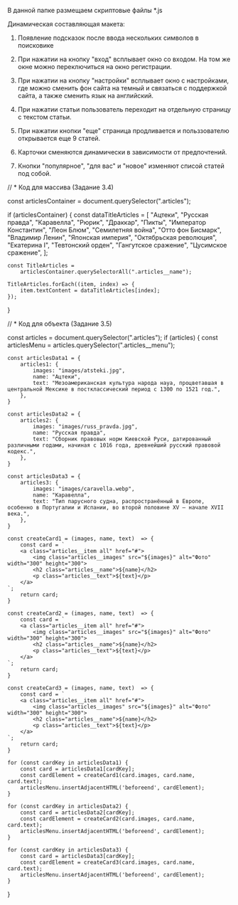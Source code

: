 В данной папке размещаем скриптовые файлы *.js

Динамическая составляющая макета:

1. Появление подсказок после ввода нескольких символов в поисковике

2. При нажатии на кнопку "вход" всплывает окно со входом. На том же окне можно переключиться на окно регистрации.

3. При нажатии на кнопку "настройки" всплывает окно с настройками, где можно сменить фон сайта на темный и связаться с поддержкой сайта, а также сменить язык на английский.

4. При нажатии статьи пользователь переходит на отдельную страницу с текстом статьи.

5. При нажатии кнопки "еще" страница продливается и польззователю открывается еще 9 статей.

6. Карточки сменяются динамически в зависимости от предпочтений.

7. Кнопки "популярное", "для вас" и "новое" изменяют списой статей под собой.



// * Код для массива (Задание 3.4)

const articlesContainer = document.querySelector(".articles");

if (articlesContainer) {
    const dataTitleArticles = [
        "Ацтеки",
        "Русская правда",
        "Каравелла",
        "Рюрик",
        "Драккар",
        "Пикты",
        "Император Константин",
        "Леон Блюм",
        "Семилетняя война",
        "Отто фон Бисмарк",
        "Владимир Ленин",
        "Японская империя",
        "Октябрьская революция",
        "Екатерина I",
        "Тевтонский орден",
        "Гангутское сражение",
        "Цусимское сражение",
    ];

    const TitleArticles =
        articlesContainer.querySelectorAll(".articles__name");

    TitleArticles.forEach((item, index) => {
        item.textContent = dataTitleArticles[index];
    });
}



// * Код для объекта (Задание 3.5)

const articles = document.querySelector(".articles");
if (articles) {
    const articlesMenu = articles.querySelector(".articles__menu");

    const articlesData1 = {
        articles1: {
            images: "images/atsteki.jpg",
            name: "Ацтеки",
            text: "Мезоамериканская культура народа науа, процветавшая в центральной Мексике в постклассический период с 1300 по 1521 год.",
        },
    }

    const articlesData2 = {
        articles2: {
            images: "images/russ_pravda.jpg",
            name: "Русская правда",
            text: "Сборник правовых норм Киевской Руси, датированный различными годами, начиная с 1016 года, древнейший русский правовой кодекс.",
        },
    }

    const articlesData3 = {
        articles3: {
            images: "images/caravella.webp",
            name: "Каравелла",
            text: "Тип парусного судна, распространённый в Европе, особенно в Португалии и Испании, во второй половине XV — начале XVII века.",
        },
    }

    const createCard1 = (images, name, text)  => {
        const card = `
        <a class="articles__item all" href="#">
            <img class="articles__images" src="${images}" alt="Фото" width="300" height="300">
            <h2 class="articles__name">${name}</h2>
            <p class="articles__text">${text}</p>
        </a>
    `;
        return card;
    }

    const createCard2 = (images, name, text)  => {
        const card = `
        <a class="articles__item all" href="#">
            <img class="articles__images" src="${images}" alt="Фото" width="300" height="300">
            <h2 class="articles__name">${name}</h2>
            <p class="articles__text">${text}</p>
        </a>
    `;
        return card;
    }

    const createCard3 = (images, name, text)  => {
        const card = `
        <a class="articles__item all" href="#">
            <img class="articles__images" src="${images}" alt="Фото" width="300" height="300">
            <h2 class="articles__name">${name}</h2>
            <p class="articles__text">${text}</p>
        </a>
    `;
        return card;
    }

    for (const cardKey in articlesData1) {
        const card = articlesData1[cardKey];
        const cardElement = createCard1(card.images, card.name, card.text);
        articlesMenu.insertAdjacentHTML('beforeend', cardElement);
    }

    for (const cardKey in articlesData2) {
        const card = articlesData2[cardKey];
        const cardElement = createCard2(card.images, card.name, card.text);
        articlesMenu.insertAdjacentHTML('beforeend', cardElement);
    }

    for (const cardKey in articlesData3) {
        const card = articlesData3[cardKey];
        const cardElement = createCard3(card.images, card.name, card.text);
        articlesMenu.insertAdjacentHTML('beforeend', cardElement);
    }

}